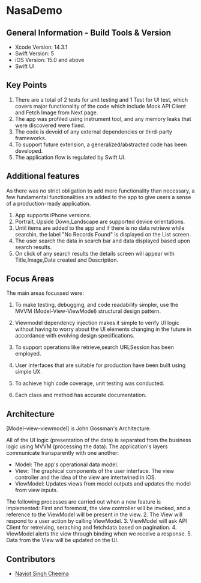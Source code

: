 # NasaDemo
## General Information - Build Tools & Version 

- Xcode Version: 14.3.1
- Swift Version: 5
- iOS Version: 15.0 and above
- Swift UI

## Key Points

1. There are a total of 2 tests for unit testing and 1 Test for UI test, which covers major functionality of the code which include Mock API Client and Fetch Image from Next page.
2. The app was profiled using instrument tool, and any memory leaks that were discovered were fixed.
3. The code is devoid of any external dependencies or third-party frameworks.
5. To support future extension, a generalized/abstracted code has been developed.
6. The application flow is regulated by Swift UI.

## Additional features

As there was no strict obligation to add more functionality than necessary, a few fundamental functionalities are added to the app to give users a sense of a production-ready application.

1. App supports iPhone versions. 
2. Portrait, Upside Down,Landscape are supported device orientations. 
3. Until items are added to the app and if there is no data retrieve while searchin, the label "No Records Found" is displayed on the List screen. 
4. The user search the data in search bar and data displayed based upon search results.
5. On click of any search results the details screen will appear with Title,Image,Date created and Description.


## Focus Areas

The main areas focussed were:

1. To make testing, debugging, and code readability simpler, use the MVVM (Model-View-ViewModel) structural design pattern. 
2. Viewmodel dependency injection makes it simple to verify UI logic without having to worry about the UI elements changing in the future in accordance with evolving design specifications. 
2. To support operations like retrieve,search URLSession has been employed.

3. User interfaces that are suitable for production have been built using simple UX. 
4. To achieve high code coverage, unit testing was conducted. 
5. Each class and method has accurate documentation.

## Architecture

[Model–view–viewmodel] is John Gossman's Architecture.

All of the UI logic (presentation of the data) is separated from the business logic using MVVM (processing the data). The application's layers communicate transparently with one another: 
- Model: The app's operational data model. 
- View: The graphical components of the user interface. The view controller and the idea of the view are intertwined in iOS. 
- ViewModel: Updates views from model outputs and updates the model from view inputs.

The following processes are carried out when a new feature is implemented: 
First and foremost, the view controller will be invoked, and a reference to the ViewModel will be present in the view. 
2. The View will respond to a user action by calling ViewModel. 
3. ViewModel will ask API Client  for retreiving, seraching and fetchdata based on pagination.
4. ViewModel alerts the view through binding when we receive a response. 
5. Data from the View will be updated on the UI.

## Contributors

- [Navjot Singh Cheema](https://www.linkedin.com/in/cheemanavjot)
